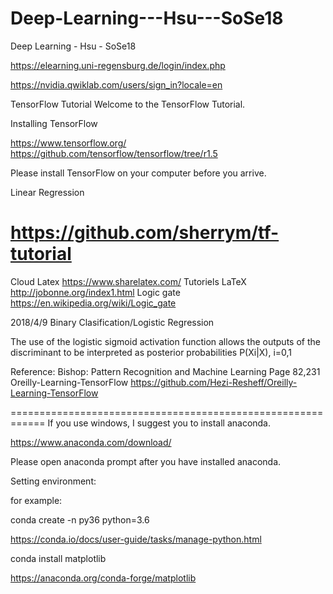 # Deep-Learning---Hsu---SoSe18
Deep Learning - Hsu - SoSe18

https://elearning.uni-regensburg.de/login/index.php

https://nvidia.qwiklab.com/users/sign_in?locale=en

TensorFlow Tutorial
Welcome to the TensorFlow Tutorial.

Installing TensorFlow

https://www.tensorflow.org/
https://github.com/tensorflow/tensorflow/tree/r1.5
 
Please install TensorFlow on your computer before you arrive.


Linear Regression
# https://github.com/sherrym/tf-tutorial

Cloud Latex 
https://www.sharelatex.com/
Tutoriels LaTeX
http://jobonne.org/index1.html
Logic gate
https://en.wikipedia.org/wiki/Logic_gate

2018/4/9
Binary Clasification/Logistic Regression

The use of the logistic sigmoid activation function allows the outputs
of the discriminant to be interpreted as posterior probabilities P(Xi|X), i=0,1

Reference:
Bishop: Pattern Recognition and Machine Learning
Page 82,231
Oreilly-Learning-TensorFlow
https://github.com/Hezi-Resheff/Oreilly-Learning-TensorFlow


============================================================
If you use windows, I suggest you to install  anaconda.

https://www.anaconda.com/download/

Please open anaconda prompt after you have installed anaconda.

Setting environment:

for example:

conda create -n py36 python=3.6 

https://conda.io/docs/user-guide/tasks/manage-python.html

conda install matplotlib

https://anaconda.org/conda-forge/matplotlib
